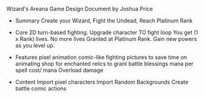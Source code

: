 Wizard's Areana
Game Design Document 
by Joshua Price 

- Summary
Create your Wizard, Fight the Undead, Reach Platinum Rank

- Core
2D turn-based fighting. 
Upgrade character TO fight loop
You get (1 x Rank) lives. No more lives Granted at Platinum Rank.
Gain new powers as you level up.

- Features
pixel animation
comic-like fighting pictures to save time on animating
shop for enchanted relics to grant battle blessings
mana per spell cost/ mana Overload damage

- Content
Import pixel characters
Import Random Backgrounds
Create battle comic actions
